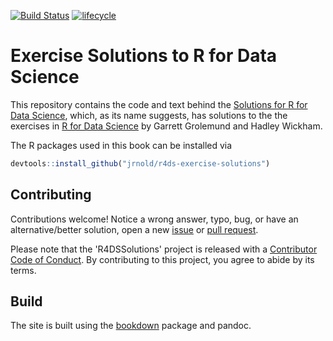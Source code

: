[![Build Status](https://travis-ci.org/jrnold/r4ds-exercise-solutions.svg?branch=master)](https://travis-ci.org/jrnold/r4ds-exercise-solutions)
[![lifecycle](https://img.shields.io/badge/lifecycle-maturing-blue.svg)](https://www.tidyverse.org/lifecycle/#maturing)

# Exercise Solutions to R for Data Science

This repository contains the code and text behind the [Solutions for R for Data Science](https://jrnold.github.io/r4ds-exercise-solutions/), which, as its name suggests, has solutions to the the exercises in [R for Data Science](http://r4ds.had.co.nz/) by Garrett Grolemund and Hadley Wickham.

The R packages used in this book can be installed via
```r
devtools::install_github("jrnold/r4ds-exercise-solutions")
```

## Contributing

Contributions welcome! Notice a wrong answer, typo, bug, or have an alternative/better solution, open a new [issue](https://github.com/jrnold/r4ds-exercise-solutions/issues ) or [pull request](https://github.com/jrnold/r4ds-exercise-solutions/pulls).

Please note that the 'R4DSSolutions' project is released with a [Contributor Code of Conduct](.github/CODE_OF_CONDUCT.md). By contributing to this project, you agree to abide by its terms.

## Build

The site is built using the [bookdown](https://bookdown.org/yihui/bookdown/) package and pandoc.
